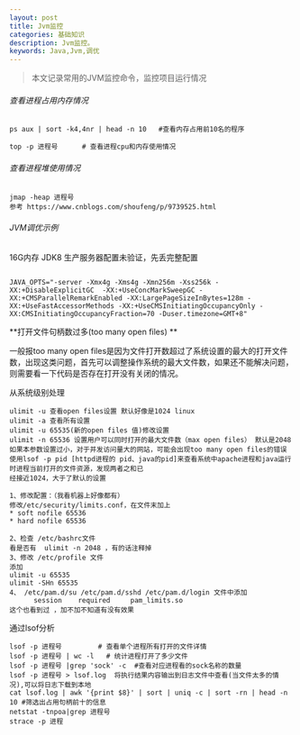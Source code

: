 ```yaml
---
layout: post
title: Jvm监控
categories: 基础知识
description: Jvm监控。
keywords: Java,Jvm,调优
---
```


> 本文记录常用的JVM监控命令，监控项目运行情况

###### 查看进程占用内存情况

```
ps aux | sort -k4,4nr | head -n 10   #查看内存占用前10名的程序

top -p 进程号      # 查看进程cpu和内存使用情况
```

###### 查看进程堆使用情况

```
jmap -heap 进程号
参考 https://www.cnblogs.com/shoufeng/p/9739525.html
```

###### JVM调优示例

16G内存 JDK8 生产服务器配置未验证，先丢完整配置

```

JAVA_OPTS="-server -Xmx4g -Xms4g -Xmn256m -Xss256k -XX:+DisableExplicitGC  -XX:+UseConcMarkSweepGC -XX:+CMSParallelRemarkEnabled -XX:LargePageSizeInBytes=128m -XX:+UseFastAccessorMethods -XX:+UseCMSInitiatingOccupancyOnly -XX:CMSInitiatingOccupancyFraction=70 -Duser.timezone=GMT+8"
```

**打开文件句柄数过多(too many open files) **

一般报too many open files是因为文件打开数超过了系统设置的最大的打开文件数，出现这类问题，首先可以调整操作系统的最大文件数，如果还不能解决问题，则需要看一下代码是否存在打开没有关闭的情况。

从系统级别处理

```
ulimit -u 查看open files设置 默认好像是1024 linux
ulimit -a 查看所有设置
ulimit -u 65535(新的open files 值)修改设置
ulimit -n 65536 设置用户可以同时打开的最大文件数（max open files） 默认是2048
如果本参数设置过小，对于并发访问量大的网站，可能会出现too many open files的错误 
使用lsof -p pid [httpd进程的 pid、java的pid]来查看系统中apache进程和java运行时进程当前打开的文件资源，发现两者之和已
经接近1024，大于了默认的设置

1、修改配置：（我看机器上好像都有）
修改/etc/security/limits.conf，在文件末加上
* soft nofile 65536
* hard nofile 65536

2、检查 /etc/bashrc文件
看是否有  ulimit -n 2048 ，有的话注释掉
3、修改 /etc/profile 文件
添加
ulimit -u 65535
ulimit -SHn 65535
4、 /etc/pam.d/su /etc/pam.d/sshd /etc/pam.d/login 文件中添加
      session    required     pam_limits.so
这个也看到过 ，加不加不知道有没有效果
```

通过lsof分析

```
lsof -p 进程号         # 查看单个进程所有打开的文件详情
lsof -p 进程号 | wc -l   # 统计进程打开了多少文件
lsof -p 进程号 |grep 'sock' -c  #查看对应进程看的sock名称的数量
lsof -p 进程号 > lsof.log  将执行结果内容输出到日志文件中查看(当文件太多的情况),可以将日志下载到本地
cat lsof.log | awk '{print $8}' | sort | uniq -c | sort -rn | head -n 10 #筛选出占用句柄前十的信息
netstat -tnpoa|grep 进程号
strace -p 进程
```


